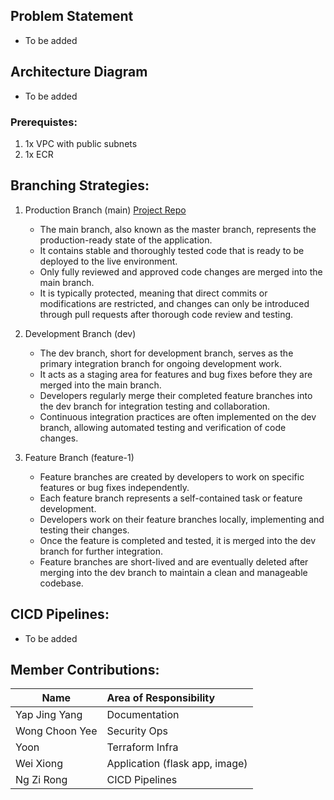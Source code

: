 ## Problem Statement
- To be added

## Architecture Diagram

- To be added

<p><h3>Prerequistes:</h3>
<ol>
  <li>1x VPC with public subnets</li>
  <li>1x ECR</li>
</ol>

## Branching Strategies:

1. Production Branch (main)
   [Project Repo](https://github.com/jingyang022/ce8-grp4-capstone/tree/main)
   - The main branch, also known as the master branch, represents the production-ready state of the application.
   - It contains stable and thoroughly tested code that is ready to be deployed to the live environment.
   - Only fully reviewed and approved code changes are merged into the main branch.
   - It is typically protected, meaning that direct commits or modifications are restricted, and changes can only be introduced through pull requests after thorough code review and testing.

2. Development Branch (dev)
   - The dev branch, short for development branch, serves as the primary integration branch for ongoing development work.
   - It acts as a staging area for features and bug fixes before they are merged into the main branch.
   - Developers regularly merge their completed feature branches into the dev branch for integration testing and collaboration.
   - Continuous integration practices are often implemented on the dev branch, allowing automated testing and verification of code changes.

3. Feature Branch (feature-1)
   - Feature branches are created by developers to work on specific features or bug fixes independently.
   - Each feature branch represents a self-contained task or feature development.
   - Developers work on their feature branches locally, implementing and testing their changes.
   - Once the feature is completed and tested, it is merged into the dev branch for further integration.
   - Feature branches are short-lived and are eventually deleted after merging into the dev branch to maintain a clean and manageable codebase.

## CICD Pipelines:
- To be added

## Member Contributions:
| Name           | Area of Responsibility        | 
| -------------  |:------------------------------|
| Yap Jing Yang  | Documentation                 |
| Wong Choon Yee | Security Ops                  |
| Yoon           | Terraform Infra               |
| Wei Xiong      | Application (flask app, image)|
| Ng Zi Rong     | CICD Pipelines                |








